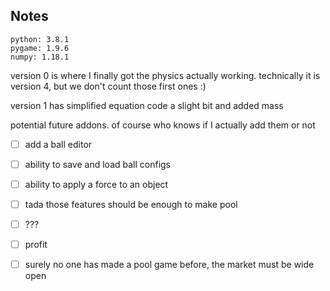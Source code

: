 ## Notes

```
python: 3.8.1
pygame: 1.9.6
numpy: 1.18.1
```

version 0 is where I finally got the physics actually working.
technically it is version 4, but we don't count those first ones :)

version 1 has simplified equation code a slight bit and added mass

potential future addons. of course who knows if I actually add them or not
- [ ] add a ball editor
- [ ] ability to save and load ball configs
- [ ] ability to apply a force to an object
- [ ] tada those features should be enough to make pool
- [ ] ???
- [ ] profit
- [ ] surely no one has made a pool game before, the market must be wide open

